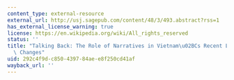 ```yaml
---
content_type: external-resource
external_url: http://usj.sagepub.com/content/48/3/493.abstract?rss=1
has_external_license_warning: true
license: https://en.wikipedia.org/wiki/All_rights_reserved
status: ''
title: "Talking Back: The Role of Narratives in Vietnam\u02BCs Recent Land Compensation\
  \ Changes"
uid: 292c4f9d-c850-4397-84ae-e8f250cd41af
wayback_url: ''
---
```

